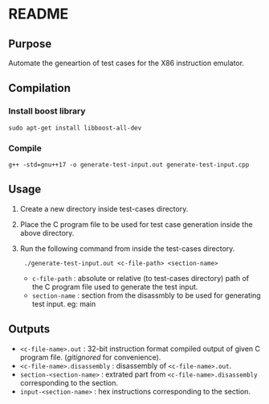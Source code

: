 # README

## Purpose
Automate the geneartion of test cases for the X86 instruction emulator.

## Compilation

### Install boost library
    sudo apt-get install libboost-all-dev
### Compile
    g++ -std=gnu++17 -o generate-test-input.out generate-test-input.cpp

## Usage

1. Create a new directory inside test-cases directory. 
2. Place the C program file to be used for test case generation inside the above directory.
3. Run the following command from inside the test-cases directory.
    
        ./generate-test-input.out <c-file-path> <section-name>

    * `c-file-path` : absolute or relative (to test-cases directory) path of the C program file used to generate the test input.
    * `section-name` : section from the disassmbly to be used for generating test input. 
        eg:
        main

## Outputs

* `<c-file-name>.out` : 32-bit instruction format compiled output of given C program file. (*gitignored* for convenience).
* `<c-file-name>.disassembly` : disassembly of `<c-file-name>.out`.
* `section-<section-name>` : extrated part from `<c-file-name>.disassembly` corresponding to the section.
* `input-<section-name>` : hex instructions corresponding to the section.
